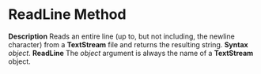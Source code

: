 
# ReadLine Method



 **Description**
Reads an entire line (up to, but not including, the newline character) from a  **TextStream** file and returns the resulting string.
 **Syntax**
 _object_. **ReadLine**
The  _object_ argument is always the name of a **TextStream** object.
